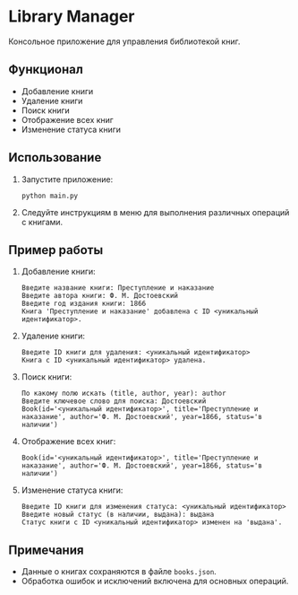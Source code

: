 # Library Manager

Консольное приложение для управления библиотекой книг.

## Функционал

- Добавление книги
- Удаление книги
- Поиск книги
- Отображение всех книг
- Изменение статуса книги

## Использование

1. Запустите приложение:
    ```
    python main.py
    ```
2. Следуйте инструкциям в меню для выполнения различных операций с книгами.

## Пример работы

1. Добавление книги:
    ```
    Введите название книги: Преступление и наказание
    Введите автора книги: Ф. М. Достоевский
    Введите год издания книги: 1866
    Книга 'Преступление и наказание' добавлена с ID <уникальный идентификатор>.
    ```

2. Удаление книги:
    ```
    Введите ID книги для удаления: <уникальный идентификатор>
    Книга с ID <уникальный идентификатор> удалена.
    ```

3. Поиск книги:
    ```
    По какому полю искать (title, author, year): author
    Введите ключевое слово для поиска: Достоевский
    Book(id='<уникальный идентификатор>', title='Преступление и наказание', author='Ф. М. Достоевский', year=1866, status='в наличии')
    ```

4. Отображение всех книг:
    ```
    Book(id='<уникальный идентификатор>', title='Преступление и наказание', author='Ф. М. Достоевский', year=1866, status='в наличии')
    ```

5. Изменение статуса книги:
    ```
    Введите ID книги для изменения статуса: <уникальный идентификатор>
    Введите новый статус (в наличии, выдана): выдана
    Статус книги с ID <уникальный идентификатор> изменен на 'выдана'.
    ```

## Примечания

- Данные о книгах сохраняются в файле `books.json`.
- Обработка ошибок и исключений включена для основных операций.
